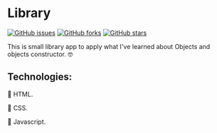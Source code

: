 # Library

[![GitHub issues](https://img.shields.io/github/issues/Amal337/Library)](https://github.com/Amal337/Library/issues)  [![GitHub forks](https://img.shields.io/github/forks/Amal337/Library)](https://github.com/Amal337/Library/network)  [![GitHub stars](https://img.shields.io/github/stars/Amal337/Library)](https://github.com/Amal337/Library/stargazers)

This is small library app to apply what I've learned about Objects and objects constructor. 🤓

## Technologies:
&#129505; HTML.

💙 CSS.

💛 Javascript.
